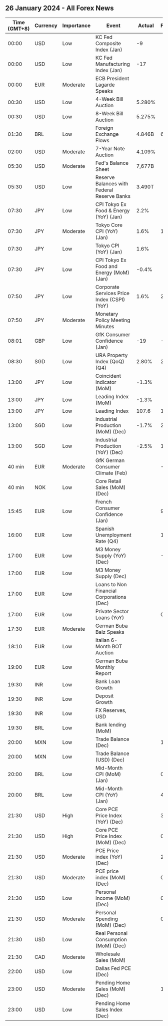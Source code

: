 ## 26 January 2024 - All Forex News

| Time (GMT+8) | Currency | Importance | Event | Actual | Forecast | Previous |
|------|----------|------------|-------|--------|----------|----------|
| 00:00 | USD | Low | KC Fed Composite Index (Jan) | -9 |  | -1 |
| 00:00 | USD | Low | KC Fed Manufacturing Index (Jan) | -17 |  | -5 |
| 00:00 | EUR | Moderate | ECB President Lagarde Speaks |  |  |  |
| 00:30 | USD | Low | 4-Week Bill Auction | 5.280% |  | 5.285% |
| 00:30 | USD | Low | 8-Week Bill Auction | 5.275% |  | 5.275% |
| 01:30 | BRL | Low | Foreign Exchange Flows | 4.846B | 6.496B | 3.575B |
| 02:00 | USD | Moderate | 7-Year Note Auction | 4.109% |  | 3.859% |
| 05:30 | USD | Moderate | Fed's Balance Sheet | 7,677B |  | 7,674B |
| 05:30 | USD | Low | Reserve Balances with Federal Reserve Banks | 3.490T |  | 3.592T |
| 07:30 | JPY | Low | CPI Tokyo Ex Food & Energy (YoY) (Jan) | 2.2% |  | 2.7% |
| 07:30 | JPY | Moderate | Tokyo Core CPI (YoY) (Jan) | 1.6% | 1.9% | 2.1% |
| 07:30 | JPY | Low | Tokyo CPI (YoY) (Jan) | 1.6% |  | 2.4% |
| 07:30 | JPY | Low | CPI Tokyo Ex Food and Energy (MoM) (Jan) | -0.4% |  | 0.1% |
| 07:50 | JPY | Low | Corporate Services Price Index (CSPI) (YoY) | 1.6% | 2.4% | 2.3% |
| 07:50 | JPY | Moderate | Monetary Policy Meeting Minutes |  |  |  |
| 08:01 | GBP | Low | GfK Consumer Confidence (Jan) | -19 | -21 | -22 |
| 08:30 | SGD | Low | URA Property Index (QoQ) (Q4) | 2.80% | 2.70% | 0.80% |
| 13:00 | JPY | Low | Coincident Indicator (MoM) | -1.3% |  | -1.4% |
| 13:00 | JPY | Low | Leading Index (MoM) | -1.3% |  | -1.2% |
| 13:00 | JPY | Low | Leading Index | 107.6 | 107.7 | 108.9 |
| 13:00 | SGD | Low | Industrial Production (MoM) (Dec) | -1.7% | 2.1% | -8.0% |
| 13:00 | SGD | Low | Industrial Production (YoY) (Dec) | -2.5% | 1.0% | 0.0% |
| 40 min | EUR | Moderate | GfK German Consumer Climate (Feb) |  | -24.5 | -25.1 |
| 40 min | NOK | Low | Core Retail Sales (MoM) (Dec) |  |  | 0.4% |
| 15:45 | EUR | Low | French Consumer Confidence (Jan) |  | 90 | 89 |
| 16:00 | EUR | Low | Spanish Unemployment Rate (Q4) |  | 11.90% | 11.84% |
| 17:00 | EUR | Low | M3 Money Supply (YoY) (Dec) |  | -0.7% | -0.9% |
| 17:00 | EUR | Low | M3 Money Supply (Dec) |  |  | 10,000,000.0M |
| 17:00 | EUR | Low | Loans to Non Financial Corporations (Dec) |  |  | 0.0% |
| 17:00 | EUR | Low | Private Sector Loans (YoY) |  | 0.6% | 0.5% |
| 17:30 | EUR | Moderate | German Buba Balz Speaks |  |  |  |
| 18:10 | EUR | Low | Italian 6-Month BOT Auction |  |  | 3.859% |
| 19:00 | EUR | Low | German Buba Monthly Report |  |  |  |
| 19:30 | INR | Low | Bank Loan Growth |  |  | 19.9% |
| 19:30 | INR | Low | Deposit Growth |  |  | 13.2% |
| 19:30 | INR | Low | FX Reserves, USD |  |  | 618.94B |
| 19:30 | BRL | Low | Bank lending (MoM) |  |  | 0.9% |
| 20:00 | MXN | Low | Trade Balance (Dec) |  | 1.400B | 0.630B |
| 20:00 | MXN | Low | Trade Balance (USD) (Dec) |  |  | 0.030B |
| 20:00 | BRL | Low | Mid-Month CPI (MoM) (Jan) |  | 0.47% | 0.40% |
| 20:00 | BRL | Low | Mid-Month CPI (YoY) (Jan) |  | 4.63% | 4.72% |
| 21:30 | USD | High | Core PCE Price Index (YoY) (Dec) |  | 3.0% | 3.2% |
| 21:30 | USD | High | Core PCE Price Index (MoM) (Dec) |  | 0.2% | 0.1% |
| 21:30 | USD | Moderate | PCE Price index (YoY) (Dec) |  | 2.6% | 2.6% |
| 21:30 | USD | Moderate | PCE price index (MoM) (Dec) |  | 0.2% | -0.1% |
| 21:30 | USD | Low | Personal Income (MoM) (Dec) |  | 0.3% | 0.4% |
| 21:30 | USD | Moderate | Personal Spending (MoM) (Dec) |  | 0.4% | 0.2% |
| 21:30 | USD | Low | Real Personal Consumption (MoM) (Dec) |  |  | 0.3% |
| 21:30 | CAD | Moderate | Wholesale Sales (MoM) |  |  | 0.9% |
| 22:00 | USD | Low | Dallas Fed PCE (Dec) |  |  | 1.50% |
| 23:00 | USD | Moderate | Pending Home Sales (MoM) (Dec) |  | 1.5% | 0.0% |
| 23:00 | USD | Low | Pending Home Sales Index (Dec) |  |  | 71.6 |
